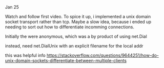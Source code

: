 Jan 25

Watch and follow first video. To spice it up, i implemented a unix domain
socket transport rather than tcp. Maybe a slow idea, because i ended up
needing to sort out how to differentiate incomming connections.

Initially the were anonymous, which was a by product of using net.Dial

instead, need net.DialUnix with an explicit filename for the local addr

this was helpful info
https://stackoverflow.com/questions/9644251/how-do-unix-domain-sockets-differentiate-between-multiple-clients
